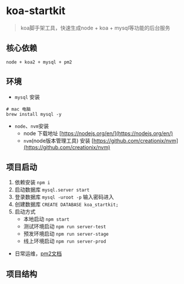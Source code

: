 # koa-startkit

> koa脚手架工具，快速生成node + koa + mysql等功能的后台服务

## 核心依赖
```
node + koa2 + mysql + pm2
```

## 环境

- `mysql` 安装
```shell
# mac 电脑
brew install mysql -y
```

- `node`、`nvm`安装
  - node 下载地址 [https://nodejs.org/en/](https://nodejs.org/en/)
  - `nvm`(node版本管理工具) 安装 [https://github.com/creationix/nvm](https://github.com/creationix/nvm)


## 项目启动
 
1. 依赖安装 `npm i`
2. 启动数据库 `mysql.server start`
3. 登录数据库 `mysql -uroot -p` 输入密码进入
4. 创建数据库 `CREATE DATABASE koa_startkit;`
5. 启动方式
   - 本地启动 `npm start`
   - 测试环境启动 `npm run server-test`
   - 预发环境启动 `npm run server-stage`
   - 线上环境启动 `npm run server-prod`

- 日常运维，[pm2文档](https://github.com/creationix/nvm)

## 项目结构
```

```